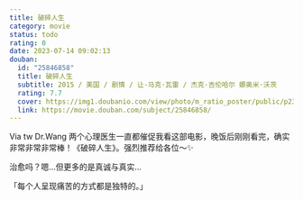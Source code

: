 ```yaml
---
title: 破碎人生
category: movie
status: todo
rating: 0
date: 2023-07-14 09:02:13
douban:
  id: "25846858"
  title: 破碎人生
  subtitle: 2015 / 美国 / 剧情 / 让-马克·瓦雷 / 杰克·吉伦哈尔 娜奥米·沃茨
  rating: 7.7
  cover: https://img1.doubanio.com/view/photo/m_ratio_poster/public/p2359593888.jpg
  link: https://movie.douban.com/subject/25846858/
---
```


Via tw Dr.Wang 两个心理医生一直都催促我看这部电影，晚饭后刚刚看完，确实非常非常非常棒！《破碎人生》。强烈推荐给各位～✨

治愈吗？嗯…但更多的是真诚与真实…

「每个人呈现痛苦的方式都是独特的。」